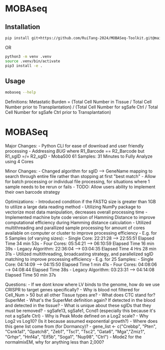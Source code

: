 # MOBAseq

## Installation

```bash
pip install git+https://github.com/RuiTang-2024/MOBASeq-Toolkit.git@main
```

OR

```bash
python3 -m venv .venv
source .venv/bin/activate
pip3 install -e .
```

## Usage

```bash
mobaseq --help
```

Definitions:
Metastatic Burden = (Total Cell Number in Tissue / Total Cell Number prior to Transplantation) / (Total Cell Number for sgSafe Ctrl / Total Cell Number for sgSafe Ctrl prior to Transplantation)

MOBASeq
=======
Major Changes:
    - Python CLI for ease of download and user friendly processing
    - Addressing *BUG* where R1_Barcode == R2_Barcode but R1_sgID =/= R2_sgID
    - Moba500 61 Samples: 31 Minutes to Fully Analyze using 4 Cores

Minor Changes:
    - Changed algorithm for sgID --> GeneName mapping to search through entire file rather than stopping at first "best match"
    - Allow for batch processing or individual file processing, for situations where 1 sample needs to be rerun or fails
    - TODO: Allow users ability to implement their own barcode strategy

Optimizations:
    - Introduced condition if the FASTQ size is greater than 1GB to utilize a large data reading method
    - Utilizing NumPy package to vectorize most data manipulation, decreases overall processing time
    - Implemented machine byte code version of Hamming Distance to improve computational efficiency during Hamming distance calculation
    - Utilized multithreading and parallized sample processing for amount of cores available on computer or cluster to improve processing efficiency
        - E.g. for 5 Samples (of varying sizes):
            - Single Core: 22:21:28 --> 22:55:51 Elapsed Time 34 min 53s
            - Four Cores: 05:54:21 --> 06:10:59 Elapsed Time 16 min 39s
            - Legacy Algorithm: 22:36:04 --> 03:04:35 Elapsed Time 4 Hrs 28 min 31s
    - Utilized multithreading, broadcasting strategy, and parallelized sgID matching to improve processing efficiency
        - E.g. for 25 Samples:
            - Single Core: 04:14:09 --> 04:15:50 Elapsed Time 1 min 41s
            - Four Cores: 04:08:06 --> 04:08:44 Elapsed Time 38s
            - Legacy Algorithm: 03:23:31 --> 04:14:08 Elapsed Time 50 min 37s

Questions:
    - If we dont know where LV binds to the genome, how do we use CRISPR to target genes specifically?
    - Why is blood not filtered for Cell_Num > 50 but all other Tissue types are?
    - What does CTC stand for? SuperMet
      - What's the SuperMet definition again? If detected in the blood and detected in the tissue?
    - What is unique about these sgIDs that they must be removed? 
      - sgSafe13, sgSafe1, Ccnd1 (especially this because it's not a sgSafe Ctrl)
    - Why is Peak Mode defined on a Log2 scale?
    - Why Log2 vs Log10? (Is it because assumed exponential growth?)
    - Where does this gene list come from (for Dormancy)?
      - gene_list <- c("Crebbp", "Pten", "Csnk1a1", "Gpatch8", "Zeb1", "Tsc1", "Tsc2", "Gata6", "Mga","Zmiz1", "Grhpr", "Hnf4a", "Eif5b", "Soga1", "Nup98", "Ctrl")
    - Mode2 for the normalmixEM, why for anything less than 2,000?